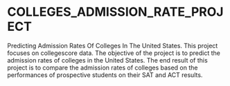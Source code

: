 # COLLEGES_ADMISSION_RATE_PROJECT
Predicting Admission Rates Of Colleges In The United States.
This project focuses on collegescore data. The objective of the project is to predict the admission rates of colleges in the United States. The end result of this project is to compare the admission rates of colleges based on the performances of prospective students on their SAT and ACT results.
